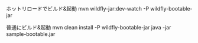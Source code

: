 ホットリロードでビルド&起動
mvn wildfly-jar:dev-watch -P wildfly-bootable-jar

普通にビルド&起動
mvn clean install -P wildfly-bootable-jar
java -jar sample-bootable.jar

